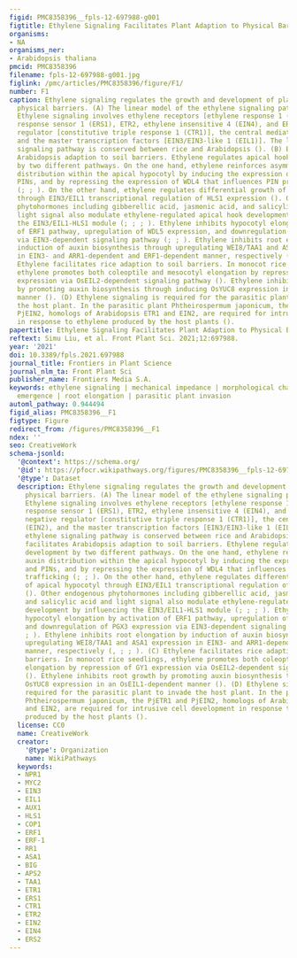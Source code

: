 ```yaml
---
figid: PMC8358396__fpls-12-697988-g001
figtitle: Ethylene Signaling Facilitates Plant Adaption to Physical Barriers
organisms:
- NA
organisms_ner:
- Arabidopsis thaliana
pmcid: PMC8358396
filename: fpls-12-697988-g001.jpg
figlink: /pmc/articles/PMC8358396/figure/F1/
number: F1
caption: Ethylene signaling regulates the growth and development of plants encountering
  physical barriers. (A) The linear model of the ethylene signaling pathway in Arabidopsis.
  Ethylene signaling involves ethylene receptors [ethylene response 1 (ETR1), ethylene
  response sensor 1 (ERS1), ETR2, ethylene insensitive 4 (EIN4), and ERS2], the negative
  regulator [constitutive triple response 1 (CTR1)], the central mediator (EIN2),
  and the master transcription factors [EIN3/EIN3-like 1 (EIL1)]. The linear ethylene
  signaling pathway is conserved between rice and Arabidopsis (). (B) Ethylene facilitates
  Arabidopsis adaption to soil barriers. Ethylene regulates apical hook development
  by two different pathways. On the one hand, ethylene reinforces asymmetric auxin
  distribution within the apical hypocotyl by inducing the expression of AUX1 and
  PINs, and by repressing the expression of WDL4 that influences PIN protein trafficking
  (; ; ). On the other hand, ethylene regulates differential growth of apical hypocotyl
  through EIN3/EIL1 transcriptional regulation of HLS1 expression (). Other endogenous
  phytohormones including gibberellic acid, jasmonic acid, and salicylic acid and
  light signal also modulate ethylene-regulated apical hook development by influencing
  the EIN3/EIL1-HLS1 module (; ; ; ). Ethylene inhibits hypocotyl elongation by activation
  of ERF1 pathway, upregulation of WDL5 expression, and downregulation of PGX3 expression
  via EIN3-dependent signaling pathway (; ; ). Ethylene inhibits root elongation by
  induction of auxin biosynthesis through upregulating WEI8/TAA1 and ASA1 expression
  in EIN3- and ARR1-dependent and ERF1-dependent manner, respectively (, ; ; ). (C)
  Ethylene facilitates rice adaption to soil barriers. In monocot rice seedlings,
  ethylene promotes both coleoptile and mesocotyl elongation by repression of GY1
  expression via OsEIL2-dependent signaling pathway (). Ethylene inhibits root growth
  by promoting auxin biosynthesis through inducing OsYUC8 expression in an OsEIL1-dependent
  manner (). (D) Ethylene signaling is required for the parasitic plant to invade
  the host plant. In the parasitic plant Phtheirospermum japonicum, the PjETR1 and
  PjEIN2, homologs of Arabidopsis ETR1 and EIN2, are required for intrusive cell development
  in response to ethylene produced by the host plants ().
papertitle: Ethylene Signaling Facilitates Plant Adaption to Physical Barriers.
reftext: Simu Liu, et al. Front Plant Sci. 2021;12:697988.
year: '2021'
doi: 10.3389/fpls.2021.697988
journal_title: Frontiers in Plant Science
journal_nlm_ta: Front Plant Sci
publisher_name: Frontiers Media S.A.
keywords: ethylene signaling | mechanical impedance | morphological changes | seedling
  emergence | root elongation | parasitic plant invasion
automl_pathway: 0.944494
figid_alias: PMC8358396__F1
figtype: Figure
redirect_from: /figures/PMC8358396__F1
ndex: ''
seo: CreativeWork
schema-jsonld:
  '@context': https://schema.org/
  '@id': https://pfocr.wikipathways.org/figures/PMC8358396__fpls-12-697988-g001.html
  '@type': Dataset
  description: Ethylene signaling regulates the growth and development of plants encountering
    physical barriers. (A) The linear model of the ethylene signaling pathway in Arabidopsis.
    Ethylene signaling involves ethylene receptors [ethylene response 1 (ETR1), ethylene
    response sensor 1 (ERS1), ETR2, ethylene insensitive 4 (EIN4), and ERS2], the
    negative regulator [constitutive triple response 1 (CTR1)], the central mediator
    (EIN2), and the master transcription factors [EIN3/EIN3-like 1 (EIL1)]. The linear
    ethylene signaling pathway is conserved between rice and Arabidopsis (). (B) Ethylene
    facilitates Arabidopsis adaption to soil barriers. Ethylene regulates apical hook
    development by two different pathways. On the one hand, ethylene reinforces asymmetric
    auxin distribution within the apical hypocotyl by inducing the expression of AUX1
    and PINs, and by repressing the expression of WDL4 that influences PIN protein
    trafficking (; ; ). On the other hand, ethylene regulates differential growth
    of apical hypocotyl through EIN3/EIL1 transcriptional regulation of HLS1 expression
    (). Other endogenous phytohormones including gibberellic acid, jasmonic acid,
    and salicylic acid and light signal also modulate ethylene-regulated apical hook
    development by influencing the EIN3/EIL1-HLS1 module (; ; ; ). Ethylene inhibits
    hypocotyl elongation by activation of ERF1 pathway, upregulation of WDL5 expression,
    and downregulation of PGX3 expression via EIN3-dependent signaling pathway (;
    ; ). Ethylene inhibits root elongation by induction of auxin biosynthesis through
    upregulating WEI8/TAA1 and ASA1 expression in EIN3- and ARR1-dependent and ERF1-dependent
    manner, respectively (, ; ; ). (C) Ethylene facilitates rice adaption to soil
    barriers. In monocot rice seedlings, ethylene promotes both coleoptile and mesocotyl
    elongation by repression of GY1 expression via OsEIL2-dependent signaling pathway
    (). Ethylene inhibits root growth by promoting auxin biosynthesis through inducing
    OsYUC8 expression in an OsEIL1-dependent manner (). (D) Ethylene signaling is
    required for the parasitic plant to invade the host plant. In the parasitic plant
    Phtheirospermum japonicum, the PjETR1 and PjEIN2, homologs of Arabidopsis ETR1
    and EIN2, are required for intrusive cell development in response to ethylene
    produced by the host plants ().
  license: CC0
  name: CreativeWork
  creator:
    '@type': Organization
    name: WikiPathways
  keywords:
  - NPR1
  - MYC2
  - EIN3
  - EIL1
  - AUX1
  - HLS1
  - COP1
  - ERF1
  - ERF-1
  - RR1
  - ASA1
  - BIG
  - APS2
  - TAA1
  - ETR1
  - ERS1
  - CTR1
  - ETR2
  - EIN2
  - EIN4
  - ERS2
---
```

